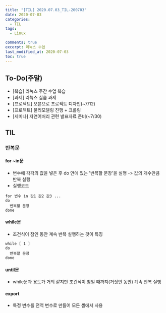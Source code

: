 ```yaml
---
title: "[TIL] 2020.07.03_TIL-200703"
date: 2020-07-03
categories:
  - TIL
tags:
  - Linux

comments: true
excerpt: 리눅스 수업
last_modified_at: 2020-07-03
toc: true
---
```


## To-Do(주말)
- [복습] 리눅스 주간 수업 복습
- [과제] 리눅스 실습 과제
- [프로젝트] 오븐으로 프로젝트 디자인(~7/12)
- [프로젝트] 물리모델링 진행 + 크롤링
- [세미나] 자연어처리 관련 발표자료 준비(~7/30)

## TIL

### 반복문 

#### for ~in문
- 변수에 각각의 값을 넣은 후 do 안에 있는 '반복할 문장'을 실행 -> 값의 개수만큼 반복 실행
- 실행코드
```linux 
for 변수 in 값1 값2 값3 ...
do 
  반복할 문장
done
```

#### while문
- 조건식이 참인 동안 계속 반복 실행하는 것이 특징
```linux
while [ 1 ]
do 
  반복할 문장
done
```

#### until문
- while문과 용도가 거의 같지만 조건식이 참일 때까지(거짓인 동안) 계속 반복 실행 

#### export
- 특정 변수를 전역 변수로 만들어 모든 셸에서 사용